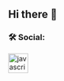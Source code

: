## Hi there 👋


<h3 align="left">🛠 Social:</h3>

<div align="left">
  <img src="https://cdn.jsdelivr.net/gh/devicons/devicon/icons/javascript/javascript-original.svg](https://cdn-icons-png.flaticon.com/512/145/145807.png" height="40" alt="javascript logo"  />
  <img width="12" />
</div>

<!--
**Gerenzeo/Gerenzeo** is a ✨ _special_ ✨ repository because its `README.md` (this file) appears on your GitHub profile.

Here are some ideas to get you started:

- 🔭 I’m currently working on ...
- 🌱 I’m currently learning ...
- 👯 I’m looking to collaborate on ...
- 🤔 I’m looking for help with ...
- 💬 Ask me about ...
- 📫 How to reach me: ...
- 😄 Pronouns: ...
- ⚡ Fun fact: ...
-->
